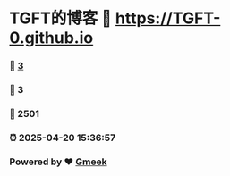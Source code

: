 # TGFT的博客 :link: https://TGFT-0.github.io 
### :page_facing_up: [3](https://TGFT-0.github.io/tag.html) 
### :speech_balloon: 3 
### :hibiscus: 2501 
### :alarm_clock: 2025-04-20 15:36:57 
### Powered by :heart: [Gmeek](https://github.com/Meekdai/Gmeek)
